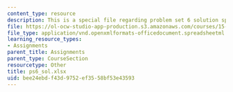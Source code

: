 ```yaml
---
content_type: resource
description: This is a special file regarding problem set 6 solution spreadsheet.
file: https://ol-ocw-studio-app-production.s3.amazonaws.com/courses/15-053-optimization-methods-in-management-science-spring-2013/bee24ebdf43d9752ef3558bf53e43593_ps6_sol.xlsx
file_type: application/vnd.openxmlformats-officedocument.spreadsheetml.sheet
learning_resource_types:
- Assignments
parent_title: Assignments
parent_type: CourseSection
resourcetype: Other
title: ps6_sol.xlsx
uid: bee24ebd-f43d-9752-ef35-58bf53e43593
---
```

